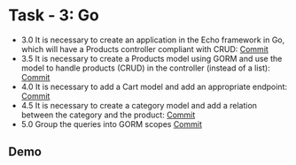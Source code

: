 
# Task - 3: Go

- 3.0 It is necessary to create an application in the Echo framework in Go, which will have a Products controller compliant with CRUD: [Commit](https://github.com/viashchuk/ebiznes/commit/f82ec698f54ae65e7c236c537ab2fa1071f2f2a1)
- 3.5 It is necessary to create a Products model using GORM and use the model to handle products (CRUD) in the controller (instead of a list): [Commit](https://github.com/viashchuk/ebiznes/commit/22aac50c27bdde9d702c1f304f3e829fb570bf14)
- 4.0 It is necessary to add a Cart model and add an appropriate endpoint: [Commit](https://github.com/viashchuk/ebiznes/commit/e5bb35c745f1f836d69b1dc0aa15f1945dc413b7)
- 4.5 It is necessary to create a category model and add a relation between the category and the product: [Commit](https://github.com/viashchuk/ebiznes/commit/3686d4d101748fe536d9755403d6ec9de58e561e)
- 5.0 Group the queries into GORM scopes [Commit](https://github.com/viashchuk/ebiznes/commit/70fb2569730f125356a9132826f675e166b5045d)


## Demo